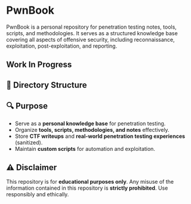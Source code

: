 # PwnBook

PwnBook is a personal repository for penetration testing notes, tools, scripts, and methodologies. It serves as a structured knowledge base covering all aspects of offensive security, including reconnaissance, exploitation, post-exploitation, and reporting.

## Work In Progress

## 📂 Directory Structure

## 🔍 Purpose
- Serve as a **personal knowledge base** for penetration testing.
- Organize **tools, scripts, methodologies, and notes** effectively.
- Store **CTF writeups** and **real-world penetration testing experiences** (sanitized).
- Maintain **custom scripts** for automation and exploitation.

## ⚠️ Disclaimer
This repository is for **educational purposes only**. Any misuse of the information contained in this repository is **strictly prohibited**. Use responsibly and ethically.

